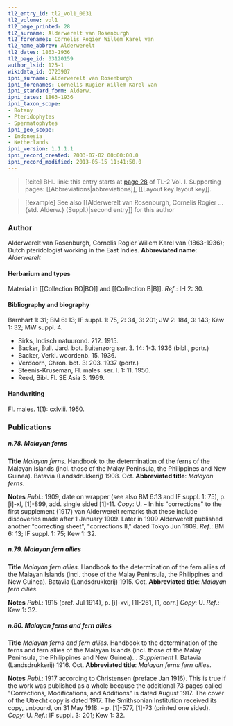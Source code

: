 ```yaml
---
tl2_entry_id: tl2_vol1_0031
tl2_volume: vol1
tl2_page_printed: 28
tl2_surname: Alderwerelt van Rosenburgh
tl2_forenames: Cornelis Rogier Willem Karel van
tl2_name_abbrev: Alderwerelt
tl2_dates: 1863-1936
tl2_page_id: 33120159
author_lsid: 125-1
wikidata_id: Q723907
ipni_surname: Alderwerelt van Rosenburgh
ipni_forenames: Cornelis Rugier Willem Karel van
ipni_standard_form: Alderw.
ipni_dates: 1863-1936
ipni_taxon_scope: 
- Botany
- Pteridophytes
- Spermatophytes
ipni_geo_scope: 
- Indonesia
- Netherlands
ipni_version: 1.1.1.1
ipni_record_created: 2003-07-02 00:00:00.0
ipni_record_modified: 2013-05-15 11:41:50.0
---
```



> [!cite] BHL link: this entry starts at [page 28](https://www.biodiversitylibrary.org/page/33120159) of TL-2 Vol. I.
> Supporting pages: [[Abbreviations|abbreviations]], [[Layout key|layout key]].

> [!example] See also [[Alderwerelt van Rosenburgh, Cornelis Rogier ... {std. Alderw.} (Suppl.)|second entry]] for this author

### Author

Alderwerelt van Rosenburgh, Cornelis Rogier Willem Karel van (1863-1936); Dutch pteridologist working in the East Indies. 
**Abbreviated name**: *Alderwerelt*

#### Herbarium and types

Material in [[Collection BO|BO]] and [[Collection B|B]].
*Ref*.: IH 2: 30.

#### Bibliography and biography

Barnhart 1: 31; BM 6: 13; IF suppl. 1: 75, 2: 34, 3: 201; JW 2: 184, 3: 143; Kew 1: 32; MW suppl. 4.
- Sirks, Indisch natuurond. 212. 1915.
- Backer, Bull. Jard. bot. Buitenzorg ser. 3. 14: 1-3. 1936 (bibl., portr.)
- Backer, Verkl. woordenb. 15. 1936.
- Verdoorn, Chron. bot. 3: 203. 1937 (portr.)
- Steenis-Kruseman, Fl. males. ser. I. 1: 11. 1950.
- Reed, Bibl. Fl. SE Asia 3. 1969.

#### Handwriting

Fl. males. 1(1): cxlviii. 1950.

### Publications

##### n.78. Malayan ferns

**Title**
*Malayan ferns*. Handbook to the determination of the ferns of the Malayan Islands (incl. those of the Malay Peninsula, the Philippines and New Guinea). Batavia (Landsdrukkerij) 1908. Oct.
**Abbreviated title**: *Malayan ferns*.

**Notes**
*Publ*.: 1909, date on wrapper (see also BM 6:13 and IF suppl. 1: 75), p. \[i\]-xl, \[1\]-899, add. single sided \[1\]-11. *Copy*: U. – In his "corrections" to the first supplement (1917) van Alderwerelt remarks that these include discoveries made after 1 January 1909. Later in 1909 Alderwerelt published another "correcting sheet", "corrections II," dated Tokyo Jun 1909.
*Ref*.: BM 6: 13; IF suppl. 1: 75; Kew 1: 32.

##### n.79. Malayan fern allies

**Title**
*Malayan fern allies*. Handbook to the determination of the fern allies of the Malayan Islands (incl. those of the Malay Peninsula, the Philippines and New Guinea). Batavia (Landsdrukkerij) 1915. Oct.
**Abbreviated title**: *Malayan fern allies*.

**Notes**
*Publ*.: 1915 (pref. Jul 1914), p. \[i\]-xvi, \[1\]-261, \[1, corr.\] *Copy*: U.
*Ref*.: Kew 1: 32.

##### n.80. Malayan ferns and fern allies

**Title**
*Malayan ferns and fern allies*. Handbook to the determination of the ferns and fern allies of the Malayan Islands (incl. those of the Malay Peninsula, the Philippines and New Guinea)... *Supplement* I. Batavia (Landsdrukkerij) 1916. Oct.
**Abbreviated title**: *Malayan ferns fern allies*.

**Notes**
*Publ*.: 1917 according to Christensen (preface Jan 1916). This is true if the work was published as a whole because the additional 73 pages called "Corrections, Modifications, and Additions" is dated August 1917. The cover of the Utrecht copy is dated 1917. The Smithsonian Institution received its copy, unbound, on 31 May 1918. – p. \[1\]-577, \[1\]-73 (printed one sided). *Copy*: U.
*Ref*.: IF suppl. 3: 201; Kew 1: 32.


